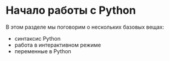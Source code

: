 # Начало работы с Python

В этом разделе мы поговорим о нескольких базовых вещах:
* синтаксис Python
* работа в интерактивном режиме
* переменные в Python